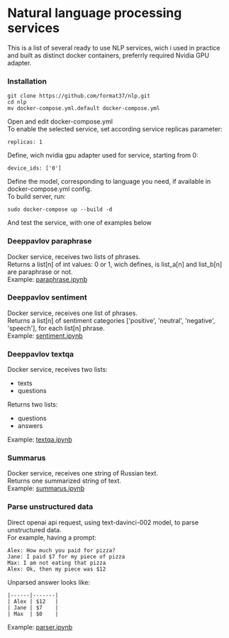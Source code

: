 # Natural language processing services
This is a list of several ready to use NLP services, wich i used in practice and built as distinct docker containers, preferrly required Nvidia GPU adapter.
### Installation
```
git clone https://github.com/format37/nlp.git
cd nlp
mv docker-compose.yml.default docker-compose.yml
```
Open and edit docker-compose.yml  
To enable the selected service, set according service replicas parameter:
```
replicas: 1  
```
Define, wich nvidia gpu adapter used for service, starting from 0:
```
device_ids: ['0']
```
Define the model, corresponding to language you need, if available in docker-compose.yml config.  
To build server, run:
```
sudo docker-compose up --build -d
```
And test the service, with one of examples below
### Deeppavlov paraphrase
Docker service, receives two lists of phrases.  
Returns a list[n] of int values: 0 or 1, wich defines, is list_a[n] and list_b[n] are paraphrase or not.  
Example: [paraphrase.ipynb](https://github.com/format37/nlp/blob/main/examples/paraphrase.ipynb)
### Deeppavlov sentiment
Docker service, receives one list of phrases.  
Returns a list[n] of sentiment categories ['positive', 'neutral', 'negative', 'speech'], for each list[n] phrase.  
Example: [sentiment.ipynb](https://github.com/format37/nlp/blob/main/examples/sentiment.ipynb)
### Deeppavlov textqa
Docker service, receives two lists:
* texts
* questions  
  
Returns two lists:
* questions
* answers  
  
Example: [textqa.ipynb](https://github.com/format37/nlp/blob/main/examples/textqa.ipynb)
### Summarus
Docker service, receives one string of Russian text.  
Returns one summarized string of text.  
Example: [summarus.ipynb](https://github.com/format37/nlp/blob/main/examples/summarus.ipynb)
### Parse unstructured data
Direct openai api request, using text-davinci-002 model, to parse unstructured data.  
For example, having a prompt:   
```
Alex: How much you paid for pizza?
Jane: I paid $7 for my piece of pizza
Max: I am not eating that pizza
Alex: Ok, then my piece was $12
```
Unparsed answer looks like:  
```
|------|-------|
| Alex | $12   |
| Jane | $7    |
| Max  | $0    |
```
Example: [parser.ipynb](https://github.com/format37/nlp/blob/main/parse_unstructured_data/parser.ipynb)
